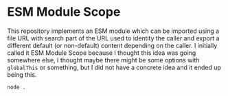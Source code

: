 # ESM Module Scope

This repository implements an ESM module which can be imported using a file URL
with search part of the URL used to identity the caller and export a different
default (or non-default) content depending on the caller. I initially called it
ESM Module Scope because I thought this idea was going somewhere else, I thought
maybe there might be some options with `globalThis` or something, but I did not
have a concrete idea and it ended up being this.

`node .`
